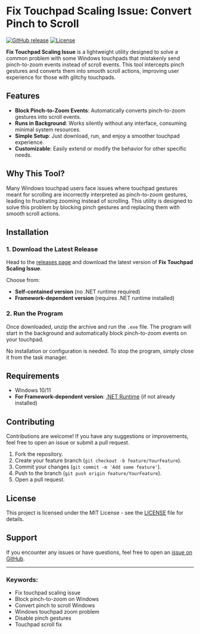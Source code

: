 # Fix Touchpad Scaling Issue: Convert Pinch to Scroll

[![GitHub release](https://img.shields.io/github/v/release/yourusername/yourproject.svg)](https://github.com/yourusername/yourproject/releases)
[![License](https://img.shields.io/github/license/yourusername/yourproject)](LICENSE)

**Fix Touchpad Scaling Issue** is a lightweight utility designed to solve a common problem with some Windows touchpads that mistakenly send pinch-to-zoom events instead of scroll events. This tool intercepts pinch gestures and converts them into smooth scroll actions, improving user experience for those with glitchy touchpads.

## Features

- **Block Pinch-to-Zoom Events**: Automatically converts pinch-to-zoom gestures into scroll events.
- **Runs in Background**: Works silently without any interface, consuming minimal system resources.
- **Simple Setup**: Just download, run, and enjoy a smoother touchpad experience.
- **Customizable**: Easily extend or modify the behavior for other specific needs.

## Why This Tool?

Many Windows touchpad users face issues where touchpad gestures meant for scrolling are incorrectly interpreted as pinch-to-zoom gestures, leading to frustrating zooming instead of scrolling. This utility is designed to solve this problem by blocking pinch gestures and replacing them with smooth scroll actions.

## Installation

### 1. Download the Latest Release

Head to the [releases page](https://github.com/yourusername/yourproject/releases) and download the latest version of **Fix Touchpad Scaling Issue**.

Choose from:
- **Self-contained version** (no .NET runtime required)
- **Framework-dependent version** (requires .NET runtime installed)

### 2. Run the Program

Once downloaded, unzip the archive and run the `.exe` file. The program will start in the background and automatically block pinch-to-zoom events on your touchpad.

No installation or configuration is needed. To stop the program, simply close it from the task manager.

## Requirements

- Windows 10/11
- **For Framework-dependent version**: [.NET Runtime](https://dotnet.microsoft.com/download) (if not already installed)

## Contributing

Contributions are welcome! If you have any suggestions or improvements, feel free to open an issue or submit a pull request. 

1. Fork the repository.
2. Create your feature branch (`git checkout -b feature/YourFeature`).
3. Commit your changes (`git commit -m 'Add some feature'`).
4. Push to the branch (`git push origin feature/YourFeature`).
5. Open a pull request.

## License

This project is licensed under the MIT License - see the [LICENSE](LICENSE) file for details.

## Support

If you encounter any issues or have questions, feel free to open an [issue on GitHub](https://github.com/yourusername/yourproject/issues).

---

### Keywords:
- Fix touchpad scaling issue
- Block pinch-to-zoom on Windows
- Convert pinch to scroll Windows
- Windows touchpad zoom problem
- Disable pinch gestures
- Touchpad scroll fix
